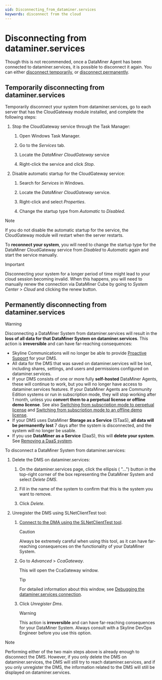 ```yaml
---
uid: Disconnecting_from_dataminer.services
keywords: disconnect from the cloud
---
```


# Disconnecting from dataminer.services

Though this is not recommended, once a DataMiner Agent has been connected to dataminer.services, it is possible to disconnect it again. You can either [disconnect temporarily](#temporarily-disconnecting-from-dataminerservices), or [disconnect permanently](#permanently-disconnecting-from-dataminerservices).

## Temporarily disconnecting from dataminer.services

Temporarily disconnect your system from dataminer.services, go to each server that has the CloudGateway module installed, and complete the following steps:

1. Stop the CloudGateway service through the Task Manager:

   1. Open Windows Task Manager.

   1. Go to the *Services* tab.

   1. Locate the *DataMiner CloudGateway* service

   1. Right-click the service and click *Stop*.

1. Disable automatic startup for the CloudGateway service:

   1. Search for *Services* in Windows.

   1. Locate the *DataMiner CloudGateway* service.

   1. Right-click and select *Properties*.

   1. Change the startup type from *Automatic* to *Disabled*.

> [!NOTE]
> If you do not disable the automatic startup for the service, the CloudGateway module will restart when the server restarts.

To **reconnect your system**, you will need to change the startup type for the DataMiner CloudGateway service from *Disabled* to *Automatic* again and start the service manually.

> [!IMPORTANT]
> Disconnecting your system for a longer period of time might lead to your cloud session becoming invalid. When this happens, you will need to manually renew the connection via DataMiner Cube by going to *System Center* > *Cloud* and clicking the renew button.

## Permanently disconnecting from dataminer.services

> [!WARNING]
> Disconnecting a DataMiner System from dataminer.services will result in the **loss of all data for that DataMiner System on dataminer.services**. This action is **irreversible** and can have far-reaching consequences:
>
> - Skyline Communications will no longer be able to provide [Proactive Support](xref:Proactive_Support) for your DMS.
> - All data for the DMS that was saved on dataminer.services will be lost, including shares, settings, and users and permissions configured on dataminer.services.
> - If your DMS consists of one or more fully **self-hosted** DataMiner Agents, these will continue to work, but you will no longer have access to dataminer.services features. If your DataMiner Agents are Community Edition systems or run in subscription mode, they will stop working after 1 month, unless you **convert them to a perpetual license or offline demo license**. See also [Switching from subscription mode to perpetual license](xref:Switching_from_subscription_mode_to_perpetual_license) and [Switching from subscription mode to an offline demo license](xref:Switching_from_subscription_mode_to_offline_demo).
> - If your DMS uses DataMiner **Storage as a Service** (STaaS), **all data will be permanently lost** 7 days after the system is disconnected, and the system will no longer be usable.
> - If you use **DataMiner as a Service** (DaaS), this will **delete your system**. See [Removing a DaaS system](xref:Removing_a_DaaS_system).

To disconnect a DataMiner System from dataminer.services:

1. Delete the DMS on dataminer.services:

   1. On the dataminer.services page, click the ellipsis ( "...") button in the top-right corner of the box representing the DataMiner System and select *Delete DMS*.

   1. Fill in the name of the system to confirm that this is the system you want to remove.

   1. Click *Delete*.

1. Unregister the DMS using SLNetClientTest tool:

   1. [Connect to the DMA using the SLNetClientTest tool](xref:Connecting_to_a_DMA_with_the_SLNetClientTest_tool).

      > [!CAUTION]
      > Always be extremely careful when using this tool, as it can have far-reaching consequences on the functionality of your DataMiner System.

   1. Go to *Advanced* > *CcaGateway*.

      This will open the CcaGateway window.

      > [!TIP]
      > For detailed information about this window, see [Debugging the dataminer.services connection](xref:SLNetClientTest_debugging_cloud_connection).

   1. Click *Unregister Dms*.

      > [!WARNING]
      > This action is **irreversible** and can have far-reaching consequences for your DataMiner System. Always consult with a Skyline DevOps Engineer before you use this option.

> [!NOTE]
> Performing either of the two main steps above is already enough to disconnect the DMS. However, if you only delete the DMS on dataminer.services, the DMS will still try to reach dataminer.services, and if you only unregister the DMS, the information related to the DMS will still be displayed on dataminer.services.
